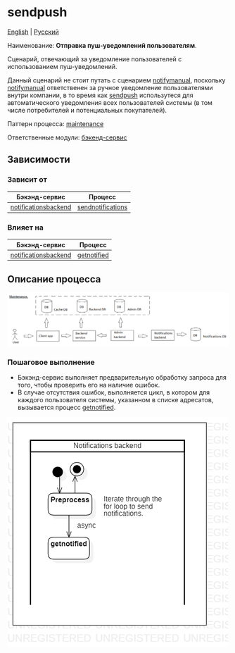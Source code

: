 # sendpush

[English](sendpush.md) | [Русский](sendpush.ru.md)

Наименование: **Отправка пуш-уведомлений пользователям**.

Сценарий, отвечающий за уведомление пользователей с использованием пуш-уведомлений. 

Данный сценарий не стоит путать с сценарием [notifymanual](../notificationsbackend/notifymanual.ru.md), поскольку [notifymanual](../notificationsbackend/notifymanual.ru.md) ответственен за ручное уведомление пользователями внутри компании, в то время как [sendpush](../notificationsbackend/sendpush.ru.md) использутеся для автоматического уведомления всех пользователей системы (в том числе потребителей и потенциальных покупателей). 

Паттерн процесса: [maintenance](../../processpatterns/maintenance.ru.md)

Ответственные модули: [бэкенд-сервис](../../backend/notificationsbackend.ru.md)

## Зависимости

### Зависит от

| Бэкэнд-сервис | Процесс |
| --- | ---- |
| [notificationsbackend](../../backend/notificationsbackend.ru.md) | [sendnotifications](../notificationsbackend/sendnotifications.ru.md) |

### Влияет на

| Бэкэнд-сервис | Процесс |
| --- | ---- |
| [notificationsbackend](../../backend/notificationsbackend.ru.md) | [getnotified](../notificationsbackend/getnotified.ru.md) |

## Описание процесса

![maintenance_overall](../../img/maintenance_overall.png)

### Пошаговое выполнение

- Бэкэнд-сервис выполняет предварительную обработку запроса для того, чтобы проверить его на наличие ошибок.
- В случае отсутствия ошибок, выполняется цикл, в котором для каждого пользователя системы, указанном в списке адресатов, вызывается процесс [getnotified](../notificationsbackend/getnotified.ru.md).

![notificationsbackend.sendpush](../../img/activitydiagrams/notificationsbackend.sendpush.png)
